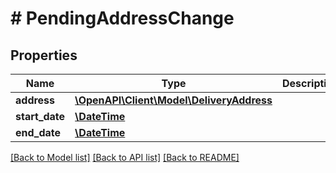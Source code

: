 # # PendingAddressChange

## Properties

Name | Type | Description | Notes
------------ | ------------- | ------------- | -------------
**address** | [**\OpenAPI\Client\Model\DeliveryAddress**](DeliveryAddress.md) |  | 
**start_date** | [**\DateTime**](\DateTime.md) |  | 
**end_date** | [**\DateTime**](\DateTime.md) |  | 

[[Back to Model list]](../../README.md#documentation-for-models) [[Back to API list]](../../README.md#documentation-for-api-endpoints) [[Back to README]](../../README.md)


